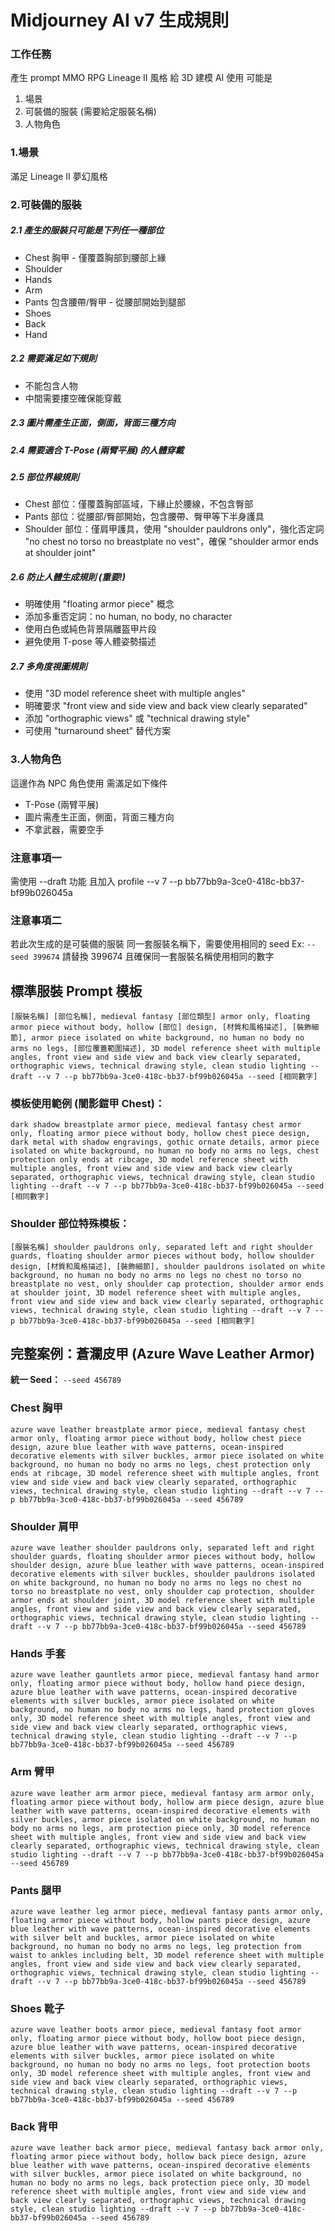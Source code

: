 # Midjourney AI v7 生成規則

### 工作任務
產生 prompt
MMO RPG Lineage II 風格
給 3D 建模 AI 使用
可能是
1. 場景 
2. 可裝備的服裝 (需要給定服裝名稱)
3. 人物角色

### 1.場景
滿足 Lineage II 夢幻風格

### 2.可裝備的服裝
##### 2.1 產生的服裝只可能是下列任一種部位
- Chest 胸甲 - 僅覆蓋胸部到腰部上緣
- Shoulder
- Hands
- Arm
- Pants 包含腰帶/臀甲 - 從腰部開始到腿部
- Shoes
- Back
- Hand

##### 2.2 需要滿足如下規則
- 不能包含人物
- 中間需要摟空確保能穿戴

##### 2.3 圖片需產生正面，側面，背面三種方向

##### 2.4 需要適合 T-Pose (兩臂平展) 的人體穿戴

##### 2.5 部位界線規則
- Chest 部位：僅覆蓋胸部區域，下緣止於腰線，不包含臀部
- Pants 部位：從腰部/臀部開始，包含腰帶、臀甲等下半身護具
- Shoulder 部位：僅肩甲護具，使用 "shoulder pauldrons only"，強化否定詞 "no chest no torso no breastplate no vest"，確保 "shoulder armor ends at shoulder joint"

##### 2.6 **防止人體生成規則** (重要!)
- 明確使用 "floating armor piece" 概念
- 添加多重否定詞：no human, no body, no character
- 使用白色或純色背景隔離盔甲片段
- 避免使用 T-pose 等人體姿勢描述

##### 2.7 **多角度視圖規則**
- 使用 "3D model reference sheet with multiple angles"
- 明確要求 "front view and side view and back view clearly separated"
- 添加 "orthographic views" 或 "technical drawing style"
- 可使用 "turnaround sheet" 替代方案

### 3.人物角色
這邊作為 NPC 角色使用
需滿足如下條件
- T-Pose (兩臂平展)
- 圖片需產生正面，側面，背面三種方向
- 不拿武器，需要空手

### 注意事項一
需使用 --draft 功能
且加入 profile
--v 7
--p bb77bb9a-3ce0-418c-bb37-bf99b026045a

### 注意事項二
若此次生成的是可裝備的服裝
同一套服裝名稱下，需要使用相同的 seed
Ex: `--seed 399674` 
請替換 399674
且確保同一套服裝名稱使用相同的數字

## **標準服裝 Prompt 模板**

```
[服裝名稱] [部位名稱], medieval fantasy [部位類型] armor only, floating armor piece without body, hollow [部位] design, [材質和風格描述], [裝飾細節], armor piece isolated on white background, no human no body no arms no legs, [部位覆蓋範圍描述], 3D model reference sheet with multiple angles, front view and side view and back view clearly separated, orthographic views, technical drawing style, clean studio lighting --draft --v 7 --p bb77bb9a-3ce0-418c-bb37-bf99b026045a --seed [相同數字]
```

### 模板使用範例 (闇影鎧甲 Chest)：
```
dark shadow breastplate armor piece, medieval fantasy chest armor only, floating armor piece without body, hollow chest piece design, dark metal with shadow engravings, gothic ornate details, armor piece isolated on white background, no human no body no arms no legs, chest protection only ends at ribcage, 3D model reference sheet with multiple angles, front view and side view and back view clearly separated, orthographic views, technical drawing style, clean studio lighting --draft --v 7 --p bb77bb9a-3ce0-418c-bb37-bf99b026045a --seed [相同數字]
```

### Shoulder 部位特殊模板：
```
[服裝名稱] shoulder pauldrons only, separated left and right shoulder guards, floating shoulder armor pieces without body, hollow shoulder design, [材質和風格描述], [裝飾細節], shoulder pauldrons isolated on white background, no human no body no arms no legs no chest no torso no breastplate no vest, only shoulder cap protection, shoulder armor ends at shoulder joint, 3D model reference sheet with multiple angles, front view and side view and back view clearly separated, orthographic views, technical drawing style, clean studio lighting --draft --v 7 --p bb77bb9a-3ce0-418c-bb37-bf99b026045a --seed [相同數字]
```

## **完整案例：蒼瀾皮甲 (Azure Wave Leather Armor)**

**統一 Seed：** `--seed 456789`

### Chest 胸甲
```
azure wave leather breastplate armor piece, medieval fantasy chest armor only, floating armor piece without body, hollow chest piece design, azure blue leather with wave patterns, ocean-inspired decorative elements with silver buckles, armor piece isolated on white background, no human no body no arms no legs, chest protection only ends at ribcage, 3D model reference sheet with multiple angles, front view and side view and back view clearly separated, orthographic views, technical drawing style, clean studio lighting --draft --v 7 --p bb77bb9a-3ce0-418c-bb37-bf99b026045a --seed 456789
```

### Shoulder 肩甲
```
azure wave leather shoulder pauldrons only, separated left and right shoulder guards, floating shoulder armor pieces without body, hollow shoulder design, azure blue leather with wave patterns, ocean-inspired decorative elements with silver buckles, shoulder pauldrons isolated on white background, no human no body no arms no legs no chest no torso no breastplate no vest, only shoulder cap protection, shoulder armor ends at shoulder joint, 3D model reference sheet with multiple angles, front view and side view and back view clearly separated, orthographic views, technical drawing style, clean studio lighting --draft --v 7 --p bb77bb9a-3ce0-418c-bb37-bf99b026045a --seed 456789
```

### Hands 手套
```
azure wave leather gauntlets armor piece, medieval fantasy hand armor only, floating armor piece without body, hollow hand piece design, azure blue leather with wave patterns, ocean-inspired decorative elements with silver buckles, armor piece isolated on white background, no human no body no arms no legs, hand protection gloves only, 3D model reference sheet with multiple angles, front view and side view and back view clearly separated, orthographic views, technical drawing style, clean studio lighting --draft --v 7 --p bb77bb9a-3ce0-418c-bb37-bf99b026045a --seed 456789
```

### Arm 臂甲
```
azure wave leather arm armor piece, medieval fantasy arm armor only, floating armor piece without body, hollow arm piece design, azure blue leather with wave patterns, ocean-inspired decorative elements with silver buckles, armor piece isolated on white background, no human no body no arms no legs, arm protection piece only, 3D model reference sheet with multiple angles, front view and side view and back view clearly separated, orthographic views, technical drawing style, clean studio lighting --draft --v 7 --p bb77bb9a-3ce0-418c-bb37-bf99b026045a --seed 456789
```

### Pants 腿甲
```
azure wave leather leg armor piece, medieval fantasy pants armor only, floating armor piece without body, hollow pants piece design, azure blue leather with wave patterns, ocean-inspired decorative elements with silver belt and buckles, armor piece isolated on white background, no human no body no arms no legs, leg protection from waist to ankles including belt, 3D model reference sheet with multiple angles, front view and side view and back view clearly separated, orthographic views, technical drawing style, clean studio lighting --draft --v 7 --p bb77bb9a-3ce0-418c-bb37-bf99b026045a --seed 456789
```

### Shoes 靴子
```
azure wave leather boots armor piece, medieval fantasy foot armor only, floating armor piece without body, hollow boot piece design, azure blue leather with wave patterns, ocean-inspired decorative elements with silver buckles, armor piece isolated on white background, no human no body no arms no legs, foot protection boots only, 3D model reference sheet with multiple angles, front view and side view and back view clearly separated, orthographic views, technical drawing style, clean studio lighting --draft --v 7 --p bb77bb9a-3ce0-418c-bb37-bf99b026045a --seed 456789
```

### Back 背甲
```
azure wave leather back armor piece, medieval fantasy back armor only, floating armor piece without body, hollow back piece design, azure blue leather with wave patterns, ocean-inspired decorative elements with silver buckles, armor piece isolated on white background, no human no body no arms no legs, back protection piece only, 3D model reference sheet with multiple angles, front view and side view and back view clearly separated, orthographic views, technical drawing style, clean studio lighting --draft --v 7 --p bb77bb9a-3ce0-418c-bb37-bf99b026045a --seed 456789
```